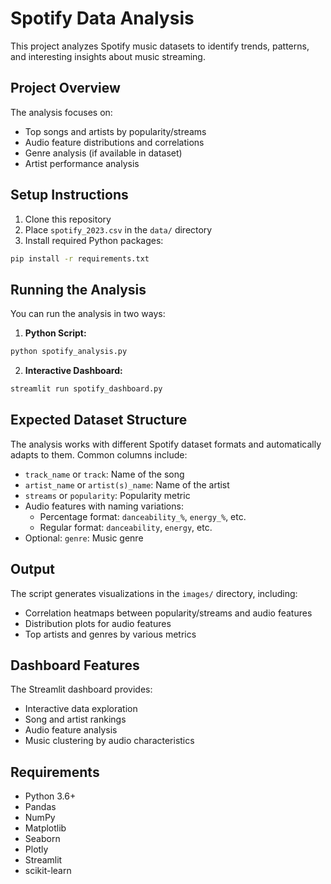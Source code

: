 # Spotify Data Analysis

This project analyzes Spotify music datasets to identify trends, patterns, and interesting insights about music streaming.

## Project Overview

The analysis focuses on:
- Top songs and artists by popularity/streams
- Audio feature distributions and correlations
- Genre analysis (if available in dataset)
- Artist performance analysis

## Setup Instructions

1. Clone this repository
2. Place `spotify_2023.csv` in the `data/` directory
3. Install required Python packages:

```bash
pip install -r requirements.txt
```

## Running the Analysis

You can run the analysis in two ways:

1. **Python Script:**
```bash
python spotify_analysis.py
```

2. **Interactive Dashboard:**
```bash
streamlit run spotify_dashboard.py
```

## Expected Dataset Structure

The analysis works with different Spotify dataset formats and automatically adapts to them. Common columns include:
- `track_name` or `track`: Name of the song
- `artist_name` or `artist(s)_name`: Name of the artist
- `streams` or `popularity`: Popularity metric
- Audio features with naming variations:
  - Percentage format: `danceability_%`, `energy_%`, etc.
  - Regular format: `danceability`, `energy`, etc.
- Optional: `genre`: Music genre

## Output

The script generates visualizations in the `images/` directory, including:
- Correlation heatmaps between popularity/streams and audio features
- Distribution plots for audio features
- Top artists and genres by various metrics

## Dashboard Features

The Streamlit dashboard provides:
- Interactive data exploration
- Song and artist rankings
- Audio feature analysis
- Music clustering by audio characteristics

## Requirements

- Python 3.6+
- Pandas
- NumPy
- Matplotlib
- Seaborn
- Plotly
- Streamlit
- scikit-learn 
